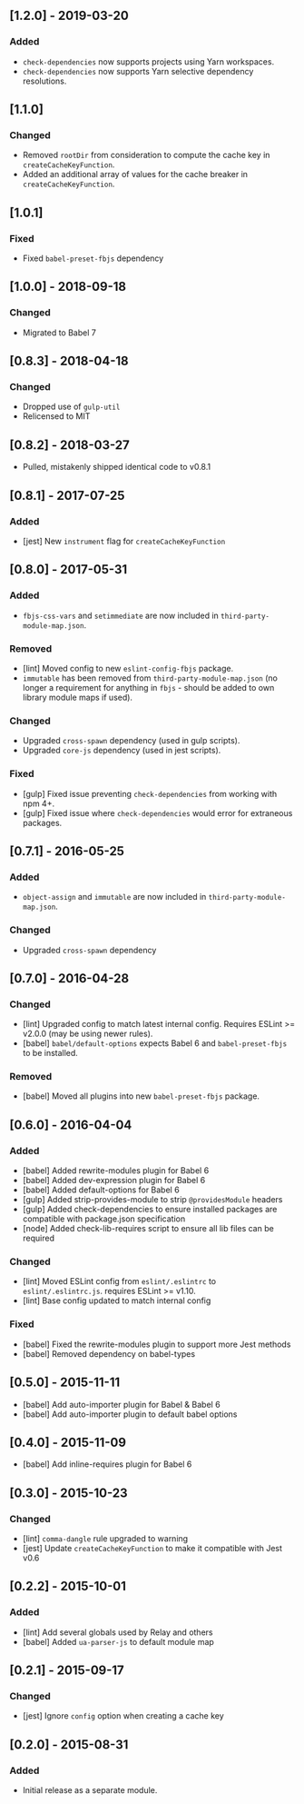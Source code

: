 ## [1.2.0] - 2019-03-20

### Added
- `check-dependencies` now supports projects using Yarn workspaces.
- `check-dependencies` now supports Yarn selective dependency resolutions.

## [1.1.0]

### Changed
- Removed `rootDir` from consideration to compute the cache key in `createCacheKeyFunction`.
- Added an additional array of values for the cache breaker in `createCacheKeyFunction`.


## [1.0.1]

### Fixed
- Fixed `babel-preset-fbjs` dependency


## [1.0.0] - 2018-09-18

### Changed
- Migrated to Babel 7


## [0.8.3] - 2018-04-18

### Changed
- Dropped use of `gulp-util`
- Relicensed to MIT


## [0.8.2] - 2018-03-27
- Pulled, mistakenly shipped identical code to v0.8.1


## [0.8.1] - 2017-07-25

### Added
- [jest] New `instrument` flag for `createCacheKeyFunction`


## [0.8.0] - 2017-05-31

### Added
- `fbjs-css-vars` and `setimmediate` are now included in `third-party-module-map.json`.

### Removed
- [lint] Moved config to new `eslint-config-fbjs` package.
- `immutable` has been removed from `third-party-module-map.json` (no longer a requirement for anything in `fbjs` - should be added to own library module maps if used).

### Changed
- Upgraded `cross-spawn` dependency (used in gulp scripts).
- Upgraded `core-js` dependency (used in jest scripts).

### Fixed
- [gulp] Fixed issue preventing `check-dependencies` from working with npm 4+.
- [gulp] Fixed issue where `check-dependencies` would error for extraneous packages.


## [0.7.1] - 2016-05-25

### Added
- `object-assign` and `immutable` are now included in `third-party-module-map.json`.

### Changed
- Upgraded `cross-spawn` dependency


## [0.7.0] - 2016-04-28

### Changed
- [lint] Upgraded config to match latest internal config. Requires ESLint >= v2.0.0 (may be using newer rules).
- [babel] `babel/default-options` expects Babel 6 and `babel-preset-fbjs` to be installed.

### Removed
- [babel] Moved all plugins into new `babel-preset-fbjs` package.


## [0.6.0] - 2016-04-04

### Added
- [babel] Added rewrite-modules plugin for Babel 6
- [babel] Added dev-expression plugin for Babel 6
- [babel] Added default-options for Babel 6
- [gulp] Added strip-provides-module to strip `@providesModule` headers
- [gulp] Added check-dependencies to ensure installed packages are compatible with package.json specification
- [node] Added check-lib-requires script to ensure all lib files can be required

### Changed
- [lint] Moved ESLint config from `eslint/.eslintrc` to `eslint/.eslintrc.js`. requires ESLint >= v1.10.
- [lint] Base config updated to match internal config

### Fixed
- [babel] Fixed the rewrite-modules plugin to support more Jest methods
- [babel] Removed dependency on babel-types


## [0.5.0] - 2015-11-11
- [babel] Add auto-importer plugin for Babel & Babel 6
- [babel] Add auto-importer plugin to default babel options


## [0.4.0] - 2015-11-09
- [babel] Add inline-requires plugin for Babel 6


## [0.3.0] - 2015-10-23

### Changed
- [lint] `comma-dangle` rule upgraded to warning
- [jest] Update `createCacheKeyFunction` to make it compatible with Jest v0.6


## [0.2.2] - 2015-10-01

### Added
- [lint] Add several globals used by Relay and others
- [babel] Added `ua-parser-js` to default module map


## [0.2.1] - 2015-09-17

### Changed
- [jest] Ignore `config` option when creating a cache key


## [0.2.0] - 2015-08-31

### Added
- Initial release as a separate module.
